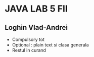 # JAVA LAB 5 FII
## Loghin Vlad-Andrei

* Compulsory tot
* Optional : plain text si clasa generala
* Restul in curand
